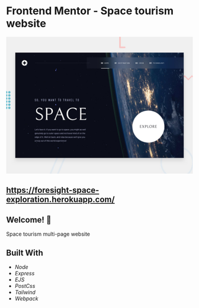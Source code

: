 # Frontend Mentor - Space tourism website

![Design preview for the Space tourism website coding challenge](./preview.jpg)

## https://foresight-space-exploration.herokuapp.com/

## Welcome! 👋
Space tourism multi-page website

## Built With
* *Node*
* *Express*
* *EJS*
* *PostCss*
* *Tailwind*
* *Webpack*
